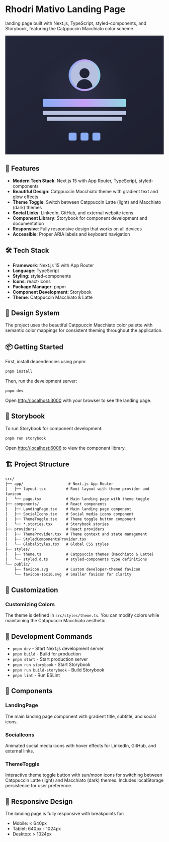 # Rhodri Mativo Landing Page

landing page built with Next.js, TypeScript, styled-components, and Storybook, featuring the Catppuccin Macchiato color scheme.

![Front Page](public/front-page.svg)

## 🚀 Features

- **Modern Tech Stack**: Next.js 15 with App Router, TypeScript, styled-components
- **Beautiful Design**: Catppuccin Macchiato theme with gradient text and glow effects
- **Theme Toggle**: Switch between Catppuccin Latte (light) and Macchiato (dark) themes
- **Social Links**: LinkedIn, GitHub, and external website icons
- **Component Library**: Storybook for component development and documentation
- **Responsive**: Fully responsive design that works on all devices
- **Accessible**: Proper ARIA labels and keyboard navigation

## 🛠️ Tech Stack

- **Framework**: Next.js 15 with App Router
- **Language**: TypeScript
- **Styling**: styled-components
- **Icons**: react-icons
- **Package Manager**: pnpm
- **Component Development**: Storybook
- **Theme**: Catppuccin Macchiato & Latte

## 🎨 Design System

The project uses the beautiful Catppuccin Macchiato color palette with semantic color mappings for consistent theming throughout the application.

## 📦 Getting Started

First, install dependencies using pnpm:

```bash
pnpm install
```

Then, run the development server:

```bash
pnpm dev
```

Open [http://localhost:3000](http://localhost:3000) with your browser to see the landing page.

## 📖 Storybook

To run Storybook for component development:

```bash
pnpm run storybook
```

Open [http://localhost:6006](http://localhost:6006) to view the component library.

## 🏗️ Project Structure

```
src/
├── app/                    # Next.js App Router
│   ├── layout.tsx         # Root layout with theme provider and favicon
│   └── page.tsx           # Main landing page with theme toggle
├── components/            # React components
│   ├── LandingPage.tsx    # Main landing page component
│   ├── SocialIcons.tsx    # Social media icons component
│   ├── ThemeToggle.tsx    # Theme toggle button component
│   └── *.stories.tsx      # Storybook stories
├── providers/             # React providers
│   ├── ThemeProvider.tsx  # Theme context and state management
│   ├── StyledComponentsProvider.tsx
│   └── GlobalStyles.tsx   # Global CSS styles
├── styles/
│   ├── theme.ts           # Catppuccin themes (Macchiato & Latte)
│   └── styled.d.ts        # styled-components type definitions
└── public/
    ├── favicon.svg        # Custom developer-themed favicon
    └── favicon-16x16.svg  # Smaller favicon for clarity
```

## 🎯 Customization


### Customizing Colors

The theme is defined in `src/styles/theme.ts`. You can modify colors while maintaining the Catppuccin Macchiato aesthetic.

## 🧪 Development Commands

- `pnpm dev` - Start Next.js development server
- `pnpm build` - Build for production
- `pnpm start` - Start production server
- `pnpm run storybook` - Start Storybook
- `pnpm run build-storybook` - Build Storybook
- `pnpm lint` - Run ESLint

## 🌟 Components

### LandingPage
The main landing page component with gradient title, subtitle, and social icons.

### SocialIcons
Animated social media icons with hover effects for LinkedIn, GitHub, and external links.

### ThemeToggle
Interactive theme toggle button with sun/moon icons for switching between Catppuccin Latte (light) and Macchiato (dark) themes. Includes localStorage persistence for user preference.

## 📱 Responsive Design

The landing page is fully responsive with breakpoints for:
- Mobile: < 640px
- Tablet: 640px - 1024px
- Desktop: > 1024px

